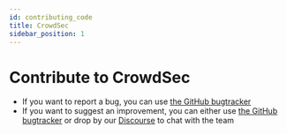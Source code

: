 ```yaml
---
id: contributing_code
title: CrowdSec
sidebar_position: 1
---
```


# Contribute to CrowdSec

 - If you want to report a bug, you can use [the GitHub bugtracker](https://github.com/crowdsecurity/crowdsec/issues)
 - If you want to suggest an improvement, you can either use [the GitHub bugtracker](https://github.com/crowdsecurity/crowdsec/issues) or drop by our [Discourse](http://discourse.crowdsec.net) to chat with the team 

